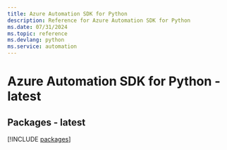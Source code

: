 ```yaml
---
title: Azure Automation SDK for Python
description: Reference for Azure Automation SDK for Python
ms.date: 07/31/2024
ms.topic: reference
ms.devlang: python
ms.service: automation
---
```

# Azure Automation SDK for Python - latest
## Packages - latest
[!INCLUDE [packages](automation-index.md)]